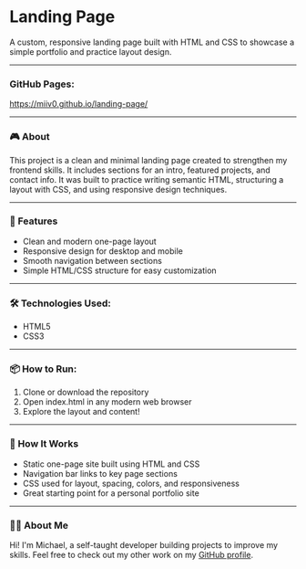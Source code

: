 # Landing Page

A custom, responsive landing page built with HTML and CSS to showcase a simple portfolio and practice layout design.

---

### GitHub Pages:

https://miiv0.github.io/landing-page/

---

### 🎮 About
This project is a clean and minimal landing page created to strengthen my frontend skills. It includes sections for an intro, featured projects, and contact info. It was built to practice writing semantic HTML, structuring a layout with CSS, and using responsive design techniques.

---

### 🚀 Features

- Clean and modern one-page layout
- Responsive design for desktop and mobile
- Smooth navigation between sections
- Simple HTML/CSS structure for easy customization

---

### 🛠️ Technologies Used:

- HTML5
- CSS3

---

### 📦 How to Run:

1. Clone or download the repository
2. Open index.html in any modern web browser
3. Explore the layout and content!

---

### 🎯 How It Works

- Static one-page site built using HTML and CSS
- Navigation bar links to key page sections
- CSS used for layout, spacing, colors, and responsiveness
- Great starting point for a personal portfolio site

---

### 👨‍💻 About Me

Hi! I'm Michael, a self-taught developer building projects to improve my skills. Feel free to check out my other work on my [GitHub profile](https://github.com/miiv0).
